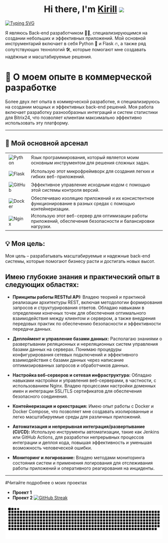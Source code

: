 <h1 align="center">Hi there, I'm <a href="https://t.me/lolipof" target="_blank">Kirill</a> 
<img src="https://github.com/blackcater/blackcater/raw/main/images/Hi.gif" height="32"/></h1>


[![Typing SVG](https://readme-typing-svg.herokuapp.com?color=%2336BCF7&lines=Middle+back-end+developer)](https://git.io/typing-svg)

Я являюсь Back-end разработчиком 🧑‍💻, специализирующимся на создании небольших и эффективных приложений. Мой основной инструментарий включает в себя Python 🐍 и Flask 🔥, а также ряд сопутствующих технологий 🛠️, которые помогают мне создавать надёжные и масштабируемые решения.


# 🚀 О моем опыте в коммерческой разработке
Более двух лет опыта в коммерческой разработке, я специализируюсь на создании мощных и эффективных back-end решений. Моя работа включает разработку разнообразных интеграций и систем статистики для Bitrix24, что позволяет клиентам максимально эффективно использовать эту платформу.

---

## 🔧 Мой основной арсенал

<table>
  <tr>
    <td><img src="https://img.shields.io/badge/python-3670A0?style=for-the-badge&logo=python&logoColor=ffdd54" alt="Python" style="vertical-align:top; margin:4px"></td>
    <td>Язык программирования, который является моим основным инструментом для решения сложных задач.</td>
  </tr>
  <tr>
    <td><img src="https://img.shields.io/badge/flask-%23000.svg?style=for-the-badge&logo=flask&logoColor=white" alt="Flask" style="vertical-align:top; margin:4px"></td>
    <td>Использую этот микрофреймворк для создания легких и гибких веб-приложений.</td>
  </tr>
   <tr>
    <td><img src="https://img.shields.io/badge/github-%23121011.svg?style=for-the-badge&logo=github&logoColor=white" alt="GitHub" style="vertical-align:top; margin:4px"></td>
    <td>Эффективное управление исходным кодом с помощью этой системы контроля версий.</td>
  </tr>
   <tr>
    <td><img src="https://img.shields.io/badge/docker-%230db7ed.svg?style=for-the-badge&logo=docker&logoColor=white" alt="Docker" style="vertical-align:top; margin:4px"></td>
    <td>Обеспечиваю изоляцию приложений и их консистентное функционирование в разных средах с помощью контейнеризации.</td>
  </tr>
   <tr>
    <td><img src="https://img.shields.io/badge/nginx-%23009639.svg?style=for-the-badge&logo=nginx&logoColor=white" alt="Nginx" style="vertical-align:top; margin:4px"></td>
    <td>Использую этот веб-сервер для оптимизации работы приложений, обеспечения безопасности и балансировки нагрузки.</td>
  </tr>
</table>

## 💡 Моя цель:

Моя цель – разрабатывать масштабируемые и надежные back-end системы, которые помогают бизнесу расти и достигать новых высот.

## Имею глубокие знания и практический опыт в следующих областях:

- **Принципы работы RESTful API:** Владею теорией и практикой реализации архитектуры REST, включая методологии формирования запросов и структурирования ответов. Обладаю навыками в определении конечных точек для обеспечения оптимального взаимодействия между клиентом и сервером, а также внедрения передовых практик по обеспечению безопасности и эффективности передачи данных.

- **Деплоймент и управление базами данных:** Располагаю знаниями о развертывании реляционных и нереляционных систем управления базами данных на серверах. Понимаю процедуры конфигурирования сетевых подключений и эффективного взаимодействия с базами данных через написание оптимизированных запросов и обработчиков данных.

- **Настройка веб-серверов и сетевая инфраструктура:** Обладаю навыками настройки и управления веб-серверами, в частности, с использованием Nginx. Владею процессами настройки доменных имен и интеграции SSL/TLS сертификатов для обеспечения безопасного соединения.

- **Контейнеризация и оркестрация:** Имею опыт работы с Docker и Docker Compose, что позволяет мне создавать изолированные и легко масштабируемые среды для различных приложений.

- **Автоматизация и непрерывная интеграция/развертывание (CI/CD):** Использую инструменты автоматизации, такие как Jenkins или GitHub Actions, для разработки непрерывных процессов интеграции и деплоя кода, повышая эффективность и уменьшая возможность человеческой ошибки.

- **Мониторинг и логирование:** Владею методами мониторинга состояния систем и применения логирования для отслеживания работы приложений и оперативного реагирования на инциденты.

---


#Читайте подробнее о моих проектах
  - **Проект 1**
  - **Проект 2**
[![GitHub Streak](https://github-readme-streak-stats.herokuapp.com/?user=DenverCoder1)](https://git.io/streak-stats)



<picture>
  <source
    media="(prefers-color-scheme: dark)"
    srcset="https://raw.githubusercontent.com/platane/snk/output/github-contribution-grid-snake-dark.svg"
  />
  <source
    media="(prefers-color-scheme: light)"
    srcset="https://raw.githubusercontent.com/platane/snk/output/github-contribution-grid-snake.svg"
  />
  <img
    alt="github contribution grid snake animation"
    src="https://raw.githubusercontent.com/platane/snk/output/github-contribution-grid-snake.svg"
  />
</picture>
